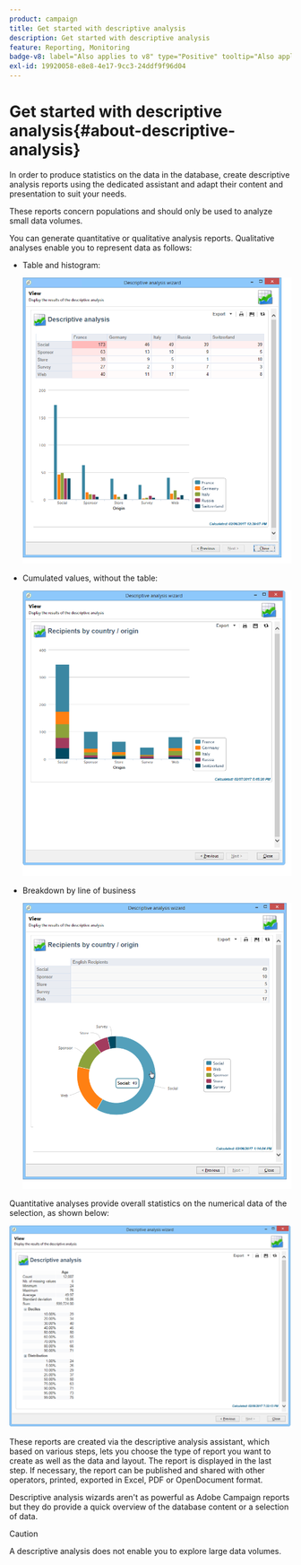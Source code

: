 ```yaml
---
product: campaign
title: Get started with descriptive analysis
description: Get started with descriptive analysis
feature: Reporting, Monitoring
badge-v8: label="Also applies to v8" type="Positive" tooltip="Also applies to Campaign v8"
exl-id: 19920058-e8e8-4e17-9cc3-24ddf9f96d04
---
```

# Get started with descriptive analysis{#about-descriptive-analysis}

 

In order to produce statistics on the data in the database, create descriptive analysis reports using the dedicated assistant and adapt their content and presentation to suit your needs.

These reports concern populations and should only be used to analyze small data volumes.

You can generate quantitative or qualitative analysis reports. Qualitative analyses enable you to represent data as follows:

* Table and histogram:

  ![](assets/reporting_descriptive_sample_1.png)

* Cumulated values, without the table:

  ![](assets/reporting_descriptive_sample_3.png)

* Breakdown by line of business

  ![](assets/reporting_descriptive_sample_2.png)

Quantitative analyses provide overall statistics on the numerical data of the selection, as shown below:

![](assets/reporting_descriptive_quantitative_sample.png)

These reports are created via the descriptive analysis assistant, which based on various steps, lets you choose the type of report you want to create as well as the data and layout. The report is displayed in the last step. If necessary, the report can be published and shared with other operators, printed, exported in Excel, PDF or OpenDocument format.

Descriptive analysis wizards aren't as powerful as Adobe Campaign reports but they do provide a quick overview of the database content or a selection of data.

>[!CAUTION]
>
>A descriptive analysis does not enable you to explore large data volumes.
